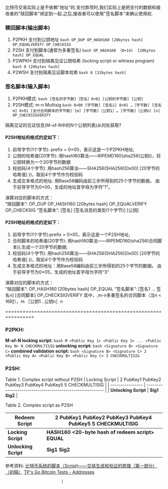 比特币交易实际上是不依赖"地址"的.支付款项时,我们实际上是把支付的数额和接收者的"赎回脚本"绑定到一起.之后,接收者可以使用"签名脚本"来确认使用权.

### 赎回脚本(输出脚本)
1. P2PKH 支付到公钥地址
```bash OP_DUP OP_HASH160 [20bytes hash] OP_EQUALVERIFY OP_CHECKSIG```
2. P2SH 支付到脚本(通常为多重签名)
```bash OP_HASH160 （0×14)  [20bytes hash] OP_EQUAL```
3. P2WPKH 支付到隔离见证公钥哈希 (locking script or witness program)
```bash 0 [20bytes hash]```
4. P2WSH 支付到隔离见证脚本哈希
```bash 0 [32bytes hash]```

### 签名脚本(输入脚本)
1. P2PKH模式:
```bash [签名的字节数]［签名］0×01 [公钥的字节数] [公钥]```
2. P2SH模式: m-n Multisig
```bash 0×00 [字节数] [签名1] 0×01 …［字节数] [签名m] 0×01 [支付合同脚本的字节数] [m] [字节数]［公钥1］… [字节数]［公钥n］[n] OP_CHECKSIGVERIFY```

隔离见证的见证信息(M-of-N中的N个公钥列表)从何处获取?

#### P2SH地址的格式约定如下：
1. 前导字节(1个字节): prefix = 0×00，表示这是一个P2PKH地址;
2. 公钥的哈希值(20字节): 用hash160算法——RIPEMD160(sha256(公钥))，将公钥转换为一个20字节的数据
3. 校验码(4个字节): 用hash256算法——SHA256(SHA256([0x00] [20字节的哈希值] ))，取前4个字节作为校验码
4. 生成文本格式的地址: 用Base58编码由前三步所得到的25个字节的数据。 由于前导字节为0×00，生成的地址首字母为字符“1”。  

演算对应的脚本的方式：  
“赎回脚本”: OP_DUP OP_HASH160 [20bytes hash] OP_EQUALVERIFY OP_CHECKSIG 
“签名脚本”: [签名] [签名消息的类型(1个字节)] [公钥]

#### P2SH地址的格式约定如下：
1. 前导字节(1个字节):prefix = 0×05，表示这是一个P2SH地址;
2. 合同脚本的哈希值(20字节): 用hash160算法——RIPEMD160(sha256(合同脚本)),生成一个20字节的数据;
3. 校验码(4个字节): 用hash256算法——SHA256(SHA256([0x00] [20字节的哈希值] ))，取前4个字节作为校验码
4. 生成文本格式的地址：用Base58编码由前三步所得到的25个字节的数据。 由于前导字节为0×05，生成的地址首字母为字符“3”

演算对应的脚本的方式：  
“赎回脚本”: OP_HASH160 [20bytes hash] OP_EQUAL
“签名脚本”: [签名1 … 签名n] [合同脚本] OP_CHECKSIGVERIFY 
其中，,m-n多重签名的合同脚本（当n < 16时），m ［公钥1…公钥n］n

================================================================
### P2PKH:
**M-of-N locking script:**
```bash M <Public Key 1> <Public Key 2> ... <Public Key N> N CHECKMULTISIG```
**unlocking script:**
```bash <Signature B> <Signature C>```
**combined validation script:**
```bash <Signature B> <Signature C> 2 <Public Key A> <Public Key B> <Public Key C> 3 CHECKMULTISIG```



### P2SH:
Table 1. Complex script without P2SH
| Locking Script   | 2 PubKey1 PubKey2 PubKey3 PubKey4 PubKey5 5 CHECKMULTISIG |
| ---------------- | --------------------------------------------------------- |
| **Unlocking Script** | **Sig1 Sig2**                                                |

Table 2. Complex script as P2SH

| Redeem Script    | 2 PubKey1 PubKey2 PubKey3 PubKey4 PubKey5 5 CHECKMULTISIG |
| ---------------- | --------------------------------------------------------- |
| **Locking Script**   | **HASH160 <20-byte hash of redeem script> EQUAL**             |
| **Unlocking Script** | **Sig1 Sig2 <redeem script>**    

参考资料:
[比特币系统的脚本（Script)——交易生成和验证的原理（第一部分）（初稿）](https://blog.csdn.net/taifei/article/details/73321293)
[TP's Go Bitcoin Tests - Addresses](http://gobittest.appspot.com/Address)

                             |

